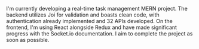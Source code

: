 I'm currently developing a real-time task management MERN project. The backend utilizes Joi for validation and boasts clean code, with authentication already implemented and 32 APIs developed. On the frontend, I'm using React alongside Redux and have made significant progress with the Socket.io documentation. I aim to complete the project as soon as possible.
